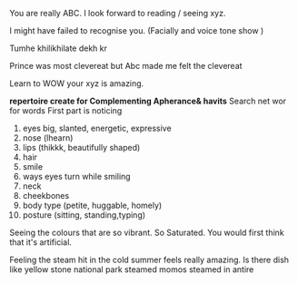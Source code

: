 You are really ABC. I look forward to reading / seeing xyz.

I might have failed to recognise you. (Facially and voice tone show )

Tumhe khilikhilate dekh kr 

Prince was most clevereat but
Abc made me felt the clevereat

Learn to WOW your xyz is amazing.


**repertoire create for Complementing Apherance& havits**
Search net wor for words 
First part is noticing
1) eyes big, slanted, energetic, expressive 
2) nose (lhearn)
3) lips (thikkk, beautifully shaped)
4) hair 
5) smile
6) ways eyes turn while smiling
7) neck
8) cheekbones
9) body type (petite, huggable, homely)
10) posture (sitting, standing,typing)

Seeing the colours that are so vibrant. So Saturated.
You would first think that it's artificial.

Feeling the steam hit in the cold summer feels really amazing.
Is there dish like yellow stone national park steamed momos steamed in antire